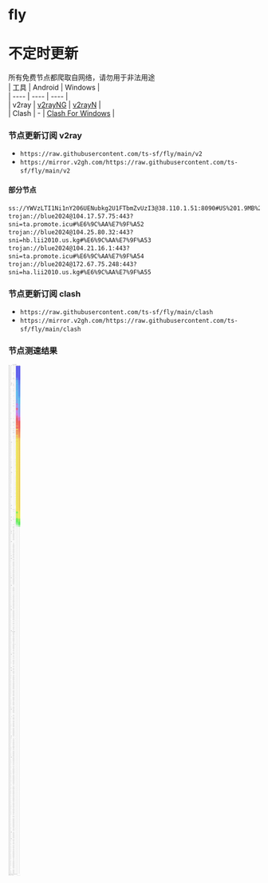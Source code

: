 # fly
# 不定时更新
所有免费节点都爬取自网络，请勿用于非法用途  
|  工具  | Android  | Windows  |  
|  ----  | ----   | ----  |  
| v2ray  | [v2rayNG](https://github.com/2dust/v2rayNG/releases) | [v2rayN](https://github.com/2dust/v2rayN/releases) |  
| Clash  | - | [Clash For Windows](https://github.com/2dust/clashN/releases) | 
  
### 节点更新订阅  v2ray
- `https://raw.githubusercontent.com/ts-sf/fly/main/v2`  
- `https://mirror.v2gh.com/https://raw.githubusercontent.com/ts-sf/fly/main/v2`  

#### 部分节点  
``` 
ss://YWVzLTI1Ni1nY206UENubkg2U1FTbmZvUzI3@38.110.1.51:8090#US%201.9MB%2Fs
trojan://blue2024@104.17.57.75:443?sni=ta.promote.icu#%E6%9C%AA%E7%9F%A52
trojan://blue2024@104.25.80.32:443?sni=hb.lii2010.us.kg#%E6%9C%AA%E7%9F%A53
trojan://blue2024@104.21.16.1:443?sni=ta.promote.icu#%E6%9C%AA%E7%9F%A54
trojan://blue2024@172.67.75.248:443?sni=ha.lii2010.us.kg#%E6%9C%AA%E7%9F%A55
```
### 节点更新订阅  clash
- `https://raw.githubusercontent.com/ts-sf/fly/main/clash`  
- `https://mirror.v2gh.com/https://raw.githubusercontent.com/ts-sf/fly/main/clash`  

### 节点测速结果
![image](traffic.png)

